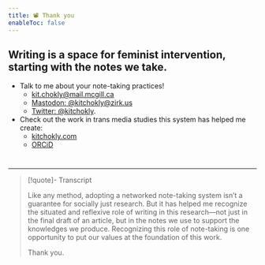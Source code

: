 ```yaml
---
title: 📽️ Thank you
enableToc: false
---
```


## Writing is a space for feminist intervention, starting with the notes we take.

* Talk to me about your note-taking practices! 
  * kit.chokly@mail.mcgill.ca
  * [Mastodon: @kitchokly@zirk.us](https://zirk.us/@kitchokly)
  * [Twitter: @kitchokly](https://twitter.com/kitchokly). 
* Check out the work in trans media studies this system has helped me create:
  * [kitchokly.com](https://kitchokly.com/)
  * [ORCiD](https://orcid.org/0000-0001-8063-2152)

# 

---

 > 
 > \[!quote\]- Transcript
 > 
 > Like any method, adopting a networked note-taking system isn’t a guarantee for socially just research. But it has helped me recognize the situated and reflexive role of writing in this research—not just in the final draft of an article, but in the notes we use to support the knowledges we produce. Recognizing this role of note-taking is one opportunity to put our values at the foundation of this work.
 > 
 > Thank you.
